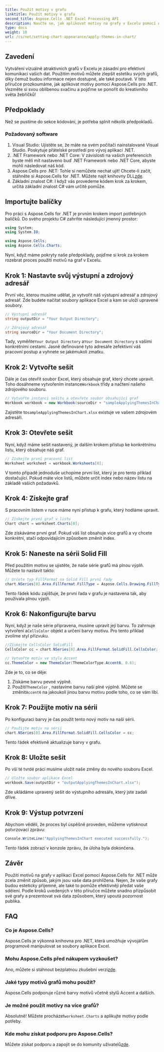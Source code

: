 ```yaml
---
title: Použít motivy v grafu
linktitle: Použít motivy v grafu
second_title: Aspose.Cells .NET Excel Processing API
description: Naučte se, jak aplikovat motivy na grafy v Excelu pomocí Aspose.Cells for .NET s naším jednoduchým průvodcem krok za krokem. Vylepšete svou prezentaci dat.
type: docs
weight: 10
url: /cs/net/setting-chart-appearance/apply-themes-in-chart/
---
```

## Zavedení

Vytváření vizuálně atraktivních grafů v Excelu je zásadní pro efektivní komunikaci vašich dat. Použitím motivů můžete zlepšit estetiku svých grafů, díky čemuž budou informace nejen dostupné, ale také poutavé. V této příručce prozkoumáme, jak aplikovat motivy pomocí Aspose.Cells pro .NET. Vezměte si svou oblíbenou svačinu a pojďme se ponořit do kreativního světa žebříčků!

## Předpoklady

Než se pustíme do sekce kódování, je potřeba splnit několik předpokladů.

### Požadovaný software

1. Visual Studio: Ujistěte se, že máte na svém počítači nainstalované Visual Studio. Poskytuje přátelské prostředí pro vývoj aplikací .NET.
2. .NET Framework nebo .NET Core: V závislosti na vašich preferencích byste měli mít nastaveno buď .NET Framework nebo .NET Core, abyste mohli následovat náš kód.
3.  Aspose.Cells pro .NET: Tohle si nemůžete nechat ujít! Chcete-li začít, stáhněte si Aspose.Cells for .NET. Můžete najít knihovny DLL[zde](https://releases.aspose.com/cells/net/).
4. Základní znalost C#: I když vás provedeme kódem krok za krokem, určitá základní znalost C# vám určitě pomůže.

## Importujte balíčky

Pro práci s Aspose.Cells for .NET je prvním krokem import potřebných balíčků. Do svého projektu C# zahrňte následující jmenný prostor:

```csharp
using System;
using System.IO;

using Aspose.Cells;
using Aspose.Cells.Charts;
```

Nyní, když máme pokryty naše předpoklady, pojďme si krok za krokem rozebrat proces použití motivů na graf v Excelu.

## Krok 1: Nastavte svůj výstupní a zdrojový adresář

První věc, kterou musíme udělat, je vytvořit náš výstupní adresář a zdrojový adresář. Zde budete načítat soubory aplikace Excel a kam se uloží upravené soubory.

```csharp
// Výstupní adresář
string outputDir = "Your Output Directory";

// Zdrojový adresář
string sourceDir = "Your Document Directory";
```

 Tady, vyměňte`Your Output Directory` a`Your Document Directory` s vašimi konkrétními cestami. Jasně definované tyto adresáře zefektivní váš pracovní postup a vyhnete se jakémukoli zmatku.

## Krok 2: Vytvořte sešit

 Dále je čas otevřít soubor Excel, který obsahuje graf, který chcete upravit. Toho dosáhneme vytvořením instance`Workbook` třídy a načtení našeho zdrojového souboru.

```csharp
// Vytvořte instanci sešitu a otevřete soubor obsahující graf
Workbook workbook = new Workbook(sourceDir + "sampleApplyingThemesInChart.xlsx");
```

 Zajistěte to`sampleApplyingThemesInChart.xlsx` existuje ve vašem zdrojovém adresáři.

## Krok 3: Otevřete sešit

Nyní, když máme sešit nastavený, je dalším krokem přístup ke konkrétnímu listu, který obsahuje náš graf. 

```csharp
// Získejte první pracovní list
Worksheet worksheet = workbook.Worksheets[0];
```

V tomto případě jednoduše uchopíme první list, který je pro tento příklad dostačující. Pokud máte více listů, můžete určit index nebo název listu na základě vašich požadavků.

## Krok 4: Získejte graf

S pracovním listem v ruce máme nyní přístup k grafu, který hodláme upravit.

```csharp
// Získejte první graf v listu
Chart chart = worksheet.Charts[0];
```

Zde získáváme první graf. Pokud váš list obsahuje více grafů a vy chcete konkrétní, stačí odpovídajícím způsobem změnit index.

## Krok 5: Naneste na sérii Solid Fill

Před použitím motivu se ujistěte, že naše série grafů má plnou výplň. Můžete to nastavit takto:

```csharp
// Určete typ FillFormat na Solid Fill první řady
chart.NSeries[0].Area.FillFormat.FillType = Aspose.Cells.Drawing.FillType.Solid;
```

Tento řádek kódu zajišťuje, že první řada v grafu je nastavena tak, aby používala plnou výplň.

## Krok 6: Nakonfigurujte barvu

 Nyní, když je naše série připravena, musíme upravit její barvu. To zahrnuje vytvoření a`CellsColor` objekt a určení barvy motivu. Pro tento příklad zvolíme styl přízvuku.

```csharp
//Získejte CellsColor SolidFill
CellsColor cc = chart.NSeries[0].Area.FillFormat.SolidFill.CellsColor;

// Vytvořte motiv ve stylu Accent
cc.ThemeColor = new ThemeColor(ThemeColorType.Accent6, 0.6);
```

Zde je to, co se děje:
1. Získáme barvu pevné výplně.
2.  Použití`ThemeColor` , nastavíme barvu naší plné výplně. Můžete se změnit`Accent6` na jakoukoli jinou barvu motivu podle toho, co se vám líbí.

## Krok 7: Použijte motiv na sérii

Po konfiguraci barvy je čas použít tento nový motiv na naši sérii. 

```csharp
// Použijte motiv na sérii
chart.NSeries[0].Area.FillFormat.SolidFill.CellsColor = cc;
```

Tento řádek efektivně aktualizuje barvy v grafu. 

## Krok 8: Uložte sešit

Po vší té tvrdé práci musíme uložit naše změny do nového souboru Excel.

```csharp
// Uložte soubor aplikace Excel
workbook.Save(outputDir + "outputApplyingThemesInChart.xlsx");
```

Zde ukládáme upravený sešit do výstupního adresáře, který jste zadali dříve. 

## Krok 9: Výstup potvrzení

Abychom věděli, že proces byl úspěšně proveden, můžeme vytisknout potvrzovací zprávu:

```csharp
Console.WriteLine("ApplyingThemesInChart executed successfully.");
```

Tento řádek zobrazí v konzole zprávu, že úloha byla dokončena.

## Závěr

Použití motivů na grafy v aplikaci Excel pomocí Aspose.Cells for .NET může zcela změnit způsob, jakým jsou vaše data prohlížena. Nejen, že vaše grafy budou esteticky příjemné, ale také to pomůže efektivněji předat vaše sdělení. Podle kroků uvedených v této příručce můžete snadno přizpůsobit své grafy a prezentovat svá data způsobem, který upoutá pozornost publika.

## FAQ

### Co je Aspose.Cells?
Aspose.Cells je výkonná knihovna pro .NET, která umožňuje vývojářům programově manipulovat se soubory aplikace Excel.

### Mohu Aspose.Cells před nákupem vyzkoušet?
 Ano, můžete si stáhnout bezplatnou zkušební verzi[zde](https://releases.aspose.com/).

### Jaké typy motivů grafů mohu použít?
Aspose.Cells podporuje různé barvy motivů včetně stylů Accent a dalších.

### Je možné použít motivy na více grafů?
Absolutně! Můžete procházet`worksheet.Charts` a aplikujte motivy podle potřeby.

### Kde mohu získat podporu pro Aspose.Cells?
 Můžete získat podporu a zapojit se do komunity uživatelů[zde](https://forum.aspose.com/c/cells/9).